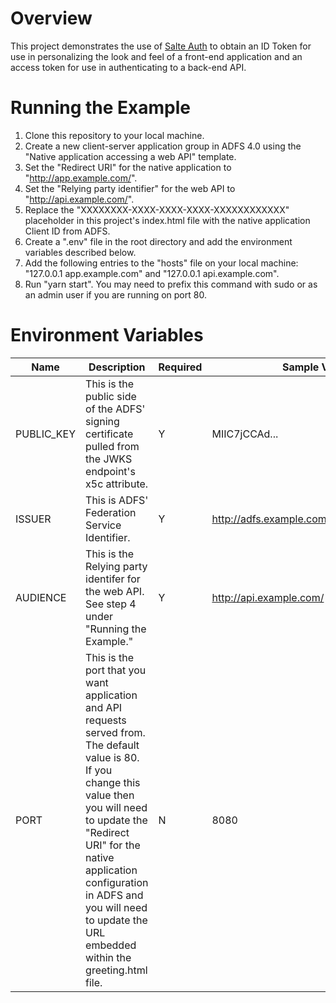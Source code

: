 # Overview
This project demonstrates the use of [Salte Auth](https://www.npmjs.com/package/@salte-io/salte-auth) to obtain an ID Token for use in personalizing the look and feel of a front-end application and an access token for use in authenticating to a back-end API.

# Running the Example
1. Clone this repository to your local machine.
2. Create a new client-server application group in ADFS 4.0 using the "Native application accessing a web API" template.
3. Set the "Redirect URI" for the native application to "http://app.example.com/".
4. Set the "Relying party identifier" for the web API to "http://api.example.com/".
5. Replace the "XXXXXXXX-XXXX-XXXX-XXXX-XXXXXXXXXXXX" placeholder in this project's index.html file with the native application Client ID from ADFS.
6. Create a ".env" file in the root directory and add the environment variables described below.
7. Add the following entries to the "hosts" file on your local machine: "127.0.0.1 app.example.com" and "127.0.0.1 api.example.com".
8. Run "yarn start".  You may need to prefix this command with sudo or as an admin user if you are running on port 80.

# Environment Variables
Name | Description | Required | Sample Value
---- | ----------- | -------- | ------------
PUBLIC_KEY | This is the public side of the ADFS' signing certificate pulled from the JWKS endpoint's x5c attribute. | Y | MIIC7jCCAd...
ISSUER | This is ADFS' Federation Service Identifier. | Y | http://adfs.example.com/adfs/services/trust
AUDIENCE | This is the Relying party identifer for the web API.  See step 4 under "Running the Example." | Y | http://api.example.com/
PORT | This is the port that you want application and API requests served from. The default value is 80. If you change this value then you will need to update the "Redirect URI" for the native application configuration in ADFS and you will need to update the URL embedded within the greeting.html file. | N | 8080
